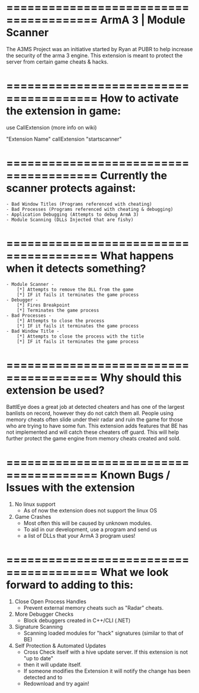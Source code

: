 =======================================
ArmA 3 | Module Scanner
======================================
The A3MS Project was an initiative started by Ryan at PUBR to help increase the
security of the arma 3 engine. This extension is meant to protect the server from
certain game cheats & hacks.

=======================================
How to activate the extension in game: 
=======================================
use CallExtension (more info on wiki)

"Extension Name" callExtension "startscanner"

=======================================
Currently the scanner protects against: 
=======================================
	- Bad Window Titles (Programs referenced with cheating)
	- Bad Processes (Programs referenced with cheating & debugging)
	- Application Debugging (Attempts to debug ArmA 3)
	- Module Scanning (DLLs Injected that are fishy)

=======================================
What happens when it detects something?
=======================================
	- Module Scanner -
		[*] Attempts to remove the DLL from the game
		[*] IF it fails it terminates the game process
	- Debugger -
		[*] Fires Breakpoint
		[*] Terminates the game process
	- Bad Processes -
		[*] Attempts to close the process
		[*] IF it fails it terminates the game process
	- Bad Window Title -
		[*] Attempts to close the process with the title
		[*] IF it fails it terminates the game process
		
=======================================
  Why should this extension be used?
=======================================
BattlEye does a great job at detected cheaters and has one of the largest banlists
on record, however they do not catch them all. People using memory cheats often slide
under their radar and ruin the game for those who are trying to have some fun. This
extension adds features that BE has not implemented and will catch these cheaters off
guard. This will help further protect the game engine from memory cheats created and sold.

=======================================
Known Bugs / Issues with the extension
=======================================
1. No linux support
	- As of now the extension does not support the linux OS
2. Game Crashes
	- Most often this will be caused by unknown modules.
	- To aid in our development, use a program and send us
	- a list of DLLs that your ArmA 3 program uses!

=======================================
What we look forward to adding to this: 
=======================================
1. Close Open Process Handles
	- Prevent external memory cheats such as "Radar" cheats.
2. More Debugger Checks
	- Block debuggers created in C++/CLI (.NET)
3. Signature Scanning
	- Scanning loaded modules for "hack" signatures (similar to that of BE)
4. Self Protection & Automated Updates
	- Cross Check itself with a hive update server. If this extension is not "up to date"
	- then it will update itself.
	- If someone modifies the Extension it will notify the change has been detected and to
	- Redownload and try again!
	